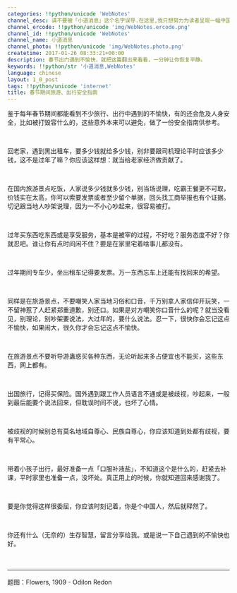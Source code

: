 ```yaml
---
categories: !!python/unicode 'WebNotes'
channel_desc: 请不要被「小道消息」这个名字误导.在这里,我只想努力为读者呈现一幅中国互联网的清明上河图.
channel_ercode: !!python/unicode 'img/WebNotes.ercode.png'
channel_id: !!python/unicode 'WebNotes'
channel_name: 小道消息
channel_photo: !!python/unicode 'img/WebNotes.photo.png'
createtime: 2017-01-26 08:33:21+00:00
description: 春节出门遇到不愉快，就把这篇翻出来看看，一分钟让你恢复平静。
keywords: !!python/str '小道消息,WebNotes'
language: chinese
layout: 1_0_post
tags: !!python/unicode 'internet'
title: 春节期间旅游、出行安全指南
---
```

<div class="rich_media_content" id="js_content">
<p>
<inherit>
</inherit>
<inherit>
          鉴于每年春节期间都能看到不少旅行、出行中遇到的不愉快，有的还会危及人身安全，比如被打毁容什么的，这些意外本来可以避免，做了一份安全指南供参考。
         </inherit>
</p>
<p>
<inherit>
<br/>
</inherit>
</p>
<p>
         回老家，遇到黑出租车，要多少钱就给多少钱，别非要跟司机理论平时应该多少钱，这不是过年了嘛？你应该这样想：就当给老家经济做贡献了。
        </p>
<p>
<br/>
</p>
<p>
         在国内旅游景点吃饭，人家说多少钱就多少钱，别当场说理，吃霸王餐更不可取，价钱实在太高，你可以索要发票或者至少留个单据，回头找工商举报也有个证据。切记跟当地人吵架说理，因为一不小心吵起来，很容易被打。
        </p>
<p>
<br/>
</p>
<p>
         过年买东西吃东西或是享受服务，基本是被宰的过程，不好吃？服务态度不好？你就忍吧。谁让你有点时间闲不住？要是在家里宅着啥事儿都没有。
        </p>
<p>
<br/>
</p>
<p>
         过年期间专车少，坐出租车记得要发票。万一东西忘车上还能有找回来的希望。
        </p>
<p>
<br/>
</p>
<p>
         同样是在旅游景点，不要嘲笑人家当地习俗和口音，千万别拿人家信仰开玩笑，一不留神惹了人赶紧郑重道歉，别还口。如果是对方嘲笑你口音什么的呢？就当没看见，别理论，别吵架要说法，大过年的，要什么说法。忍一下，很快你会忘记这点不愉快，如果闹大，很久你才会忘记这点不愉快。
        </p>
<p>
<br/>
</p>
<p>
         在旅游景点不要听导游蛊惑买各种东西，无论听起来多占便宜也不能买，这些东西，网上都有。
        </p>
<p>
<br/>
</p>
<p>
         出国旅行，记得买保险。国外遇到跟工作人员语言不通或是被歧视，吵起来，一般到最后能要个说法回来，但耽误时间不说，也坏了心情。
        </p>
<p>
<br/>
</p>
<p>
         被歧视的时候别总有莫名地域自尊心、民族自尊心，你应该知道到处都有歧视，要有平常心。
        </p>
<p>
<br/>
</p>
<p>
         带着小孩子出行，最好准备一点「口服补液盐」，不知道这个是什么的，赶紧去补课，平时家里也准备一点，没坏处。真正用上的时候，你就知道回来感谢我了。
        </p>
<p>
<br/>
</p>
<p>
         要是你觉得这样很委屈，你应该时刻记着，你是个中国人，然后就释然了。
        </p>
<p>
<br/>
</p>
<p>
         你还有什么（无奈的）生存智慧，留言分享给我。或是说一下自己遇到的不愉快也好。
        </p>
<p>
<br/>
</p>
<hr style="font-family: Lato, Helvetica, Arial, freesans, clean, sans-serif; border-right-width: 0px; border-bottom-width: 0px; border-left-width: 0px; border-top-style: solid; border-top-color: rgb(234, 234, 234); height: 1px; margin-top: 1em; margin-bottom: 1em; color: rgb(51, 51, 51); font-size: 16px; white-space: normal;"/>
<p>
         题图：Flowers, 1909 - Odilon Redon
        </p>
</div>